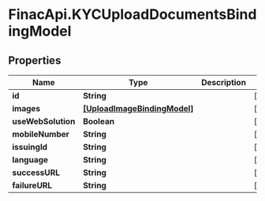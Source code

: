 # FinacApi.KYCUploadDocumentsBindingModel

## Properties
Name | Type | Description | Notes
------------ | ------------- | ------------- | -------------
**id** | **String** |  | [optional] 
**images** | [**[UploadImageBindingModel]**](UploadImageBindingModel.md) |  | [optional] 
**useWebSolution** | **Boolean** |  | [optional] 
**mobileNumber** | **String** |  | [optional] 
**issuingId** | **String** |  | [optional] 
**language** | **String** |  | [optional] 
**successURL** | **String** |  | [optional] 
**failureURL** | **String** |  | [optional] 
